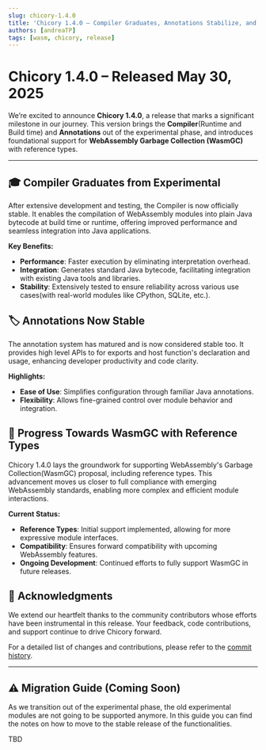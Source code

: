 ```yaml
---
slug: chicory-1.4.0
title: 'Chicory 1.4.0 – Compiler Graduates, Annotations Stabilize, and WasmGC Advances'
authors: [andreaTP]
tags: [wasm, chicory, release]
---
```


<!-- truncate -->

# Chicory **1.4.0** – Released May 30, 2025

We’re excited to announce **Chicory 1.4.0**, a release that marks a significant milestone in our journey.
This version brings the **Compiler**(Runtime and Build time) and **Annotations** out of the experimental phase, and introduces foundational support for **WebAssembly Garbage Collection (WasmGC)** with reference types.

---

## 🎓 Compiler Graduates from Experimental

After extensive development and testing, the Compiler is now officially stable. It enables the compilation of WebAssembly modules into plain Java bytecode at build time or runtime, offering improved performance and seamless integration into Java applications.

**Key Benefits:**

- **Performance**: Faster execution by eliminating interpretation overhead.
- **Integration**: Generates standard Java bytecode, facilitating integration with existing Java tools and libraries.
- **Stability**: Extensively tested to ensure reliability across various use cases(with real-world modules like CPython, SQLite, etc.).

## 🏷️ Annotations Now Stable

The annotation system has matured and is now considered stable too. It provides high level APIs to for exports and host function's declaration and usage, enhancing developer productivity and code clarity.

**Highlights:**

- **Ease of Use**: Simplifies configuration through familiar Java annotations.
- **Flexibility**: Allows fine-grained control over module behavior and integration.

## 🧪 Progress Towards WasmGC with Reference Types

Chicory 1.4.0 lays the groundwork for supporting WebAssembly's Garbage Collection(WasmGC) proposal, including reference types. This advancement moves us closer to full compliance with emerging WebAssembly standards, enabling more complex and efficient module interactions.

**Current Status:**

- **Reference Types**: Initial support implemented, allowing for more expressive module interfaces.
- **Compatibility**: Ensures forward compatibility with upcoming WebAssembly features.
- **Ongoing Development**: Continued efforts to fully support WasmGC in future releases.

## 🙌 Acknowledgments

We extend our heartfelt thanks to the community contributors whose efforts have been instrumental in this release. Your feedback, code contributions, and support continue to drive Chicory forward.

For a detailed list of changes and contributions, please refer to the [commit history](https://github.com/dylibso/chicory/commits/main/).

---

## ⚠️ Migration Guide (Coming Soon)

As we transition out of the experimental phase, the old experimental modules are not going to be supported anymore.
In this guide you can find the notes on how to move to the stable release of the functionalities.

TBD
